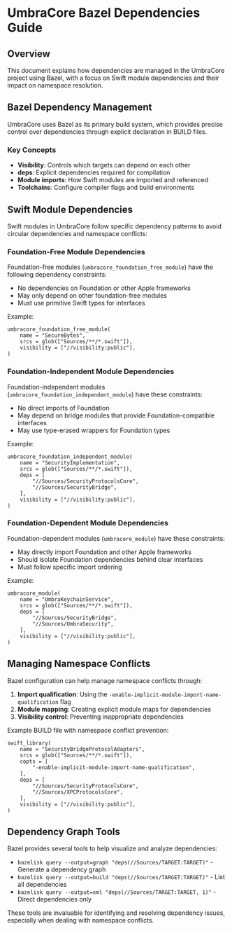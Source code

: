 # UmbraCore Bazel Dependencies Guide

## Overview

This document explains how dependencies are managed in the UmbraCore project using Bazel, with a focus on Swift module dependencies and their impact on namespace resolution.

## Bazel Dependency Management

UmbraCore uses Bazel as its primary build system, which provides precise control over dependencies through explicit declaration in BUILD files.

### Key Concepts

- **Visibility**: Controls which targets can depend on each other
- **deps**: Explicit dependencies required for compilation
- **Module imports**: How Swift modules are imported and referenced
- **Toolchains**: Configure compiler flags and build environments

## Swift Module Dependencies

Swift modules in UmbraCore follow specific dependency patterns to avoid circular dependencies and namespace conflicts:

### Foundation-Free Module Dependencies

Foundation-free modules (`umbracore_foundation_free_module`) have the following dependency constraints:

- No dependencies on Foundation or other Apple frameworks
- May only depend on other foundation-free modules
- Must use primitive Swift types for interfaces

Example:
```bazel
umbracore_foundation_free_module(
    name = "SecureBytes",
    srcs = glob(["Sources/**/*.swift"]),
    visibility = ["//visibility:public"],
)
```

### Foundation-Independent Module Dependencies

Foundation-independent modules (`umbracore_foundation_independent_module`) have these constraints:

- No direct imports of Foundation
- May depend on bridge modules that provide Foundation-compatible interfaces
- May use type-erased wrappers for Foundation types

Example:
```bazel
umbracore_foundation_independent_module(
    name = "SecurityImplementation",
    srcs = glob(["Sources/**/*.swift"]),
    deps = [
        "//Sources/SecurityProtocolsCore",
        "//Sources/SecurityBridge",
    ],
    visibility = ["//visibility:public"],
)
```

### Foundation-Dependent Module Dependencies

Foundation-dependent modules (`umbracore_module`) have these constraints:

- May directly import Foundation and other Apple frameworks
- Should isolate Foundation dependencies behind clear interfaces
- Must follow specific import ordering

Example:
```bazel
umbracore_module(
    name = "UmbraKeychainService",
    srcs = glob(["Sources/**/*.swift"]),
    deps = [
        "//Sources/SecurityBridge",
        "//Sources/UmbraSecurity",
    ],
    visibility = ["//visibility:public"],
)
```

## Managing Namespace Conflicts

Bazel configuration can help manage namespace conflicts through:

1. **Import qualification**: Using the `-enable-implicit-module-import-name-qualification` flag
2. **Module mapping**: Creating explicit module maps for dependencies
3. **Visibility control**: Preventing inappropriate dependencies

Example BUILD file with namespace conflict prevention:
```bazel
swift_library(
    name = "SecurityBridgeProtocolAdapters",
    srcs = glob(["Sources/**/*.swift"]),
    copts = [
        "-enable-implicit-module-import-name-qualification",
    ],
    deps = [
        "//Sources/SecurityProtocolsCore",
        "//Sources/XPCProtocolsCore",
    ],
    visibility = ["//visibility:public"],
)
```

## Dependency Graph Tools

Bazel provides several tools to help visualize and analyze dependencies:

- `bazelisk query --output=graph "deps(//Sources/TARGET:TARGET)"` - Generate a dependency graph
- `bazelisk query --output=build "deps(//Sources/TARGET:TARGET)"` - List all dependencies
- `bazelisk query --output=xml "deps(//Sources/TARGET:TARGET, 1)"` - Direct dependencies only

These tools are invaluable for identifying and resolving dependency issues, especially when dealing with namespace conflicts.
